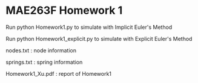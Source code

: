 # MAE263F Homework 1

Run python Homework1.py to simulate with Implicit Euler's Method


Run python Homework1_explicit.py to simulate with Explicit Euler's Method

nodes.txt : node information

springs.txt : spring information

Homework1_Xu.pdf : report of Homework1


